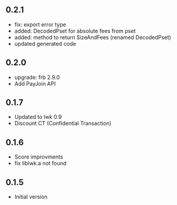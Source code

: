 ## 0.2.1

- fix: export error type
- added: DecodedPset for absolute fees from pset
- added: method to return SizeAndFees (renamed DecodedPset)
- updated generated code

## 0.2.0

- upgrade: frb 2.9.0
- Add PayJoin API

## 0.1.7

- Updated to lwk 0.9
- Discount CT (Confidential Transaction)

## 0.1.6

- Score improvments
- fix liblwk.a not found

## 0.1.5

- Initial version
